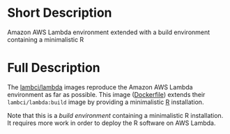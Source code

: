 # Short Description

Amazon AWS Lambda environment extended with a build environment containing a minimalistic R


# Full Description

The [lambci/lambda](https://hub.docker.com/r/lambci/lambda/) images reproduce the Amazon AWS Lambda environment as far as possible.  This image ([Dockerfile](https://github.com/HenrikBengtsson/lambdar)) extends their `lambci/lambda:build` image by providing a minimalistic [R](https://www.r-project.org/) installation.

Note that this is a _build environment_ containing a minimalistic R installation.  It requires more work in order to deploy the R software on AWS Lambda.
